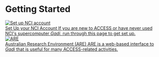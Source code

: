 # Getting Started

<div class="card-container">
    <a href="/getting_started/set_up_nci_account" class="horizontal-card" height="6rem">
        <div class="card-image-container">
            <img class="img-contain with-padding white-background" src="/assets/set_up_nci_account_logo.png" alt="Set up NCI account">
        </div>
        <div class="card-text-container">
            <span class="bold">Set Up your NCI Account</span>
            <span>
                If you are new to ACCESS or have never used NCI's supercomputer <i>Gadi</i>, run through this page to get set up.
            </span>
        </div>
    </a>
    <a href="/getting_started/are" class="horizontal-card">
        <div class="card-image-container">
            <img class="img-contain white-background with-padding" src="/assets/are_logo.svg" alt="ARE">
        </div>
        <div class="card-text-container">
            <span class="bold">Australian Research Environment (ARE)</span>
            <span>
                ARE is a web-based interface to <i>Gadi</i> that is useful for many ACCESS-related activities.
            </span>
        </div>
    </a>
</div>
